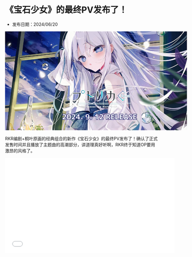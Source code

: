 # 《宝石少女》的最终PV发布了！

- 发布日期：2024/06/20

<img alt="内容图片" src="https://raw.githubusercontent.com/YDDLJW/YDDLJW.github.io/main/static/post_pictures/0620play1.jpg" style="max-width:600px; width:auto; height:auto;"/>

RKR编剧+桐叶原画的经典组合的新作《宝石少女》的最终PV发布了！确认了正式发售时间并且播放了主题曲的高潮部分，讲道理真好听啊，RKR终于知道OP要用激昂的风格了。

<iframe width="560" height="315" src="//player.bilibili.com/player.html?isOutside=true&aid=1955920035&bvid=BV14y411q7br&cid=1585199208&p=1" scrolling="no" border="0" frameborder="no" framespacing="0" allowfullscreen="true"></iframe>